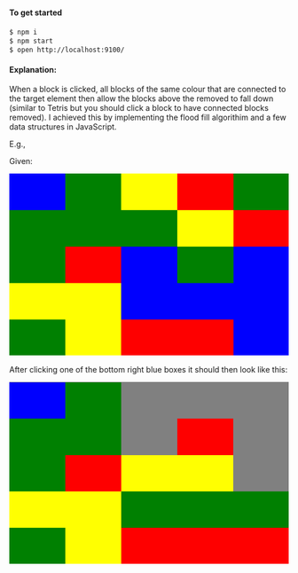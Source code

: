 #### To get started

```
$ npm i
$ npm start
$ open http://localhost:9100/
```

#### Explanation:

When a block is clicked, all blocks of the same colour that are connected to the target element then allow the blocks above the removed to fall down (similar to Tetris but you should click a block to have connected blocks removed). I achieved this by implementing the flood fill algorithim and a few data structures in JavaScript. 

E.g.,

Given:

![Initial state](https://raw.githubusercontent.com/robinj/blocky/master/images/initial.jpg)

After clicking one of the bottom right blue boxes it should then look
like this:

![state 2](https://raw.githubusercontent.com/robinj/blocky/master/images/stage2.jpg)
